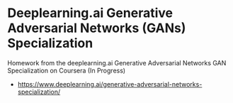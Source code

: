 # Deeplearning.ai Generative Adversarial Networks (GANs) Specialization
Homework from the deeplearning.ai Generative Adversarial Networks GAN Specialization on Coursera (In Progress)

- https://www.deeplearning.ai/generative-adversarial-networks-specialization/
